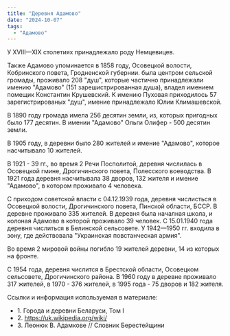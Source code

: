 ```yaml
---
title: "Деревня Адамово"
date: "2024-10-07"
tags: 
  - "Адамово"
---
```


У XVIII—XIX столетиях принадлежало роду Немцевицев.

Также Адамово упоминается в 1858 году, Осовецкой волости, Кобринского повета, Гродненской губернии. была центром сельской громады, проживало 208 "душ", которые частично принадлежали имению "Адамово" (151 зарешистрированная душа), владел имением помещик Константин Крушевский. К имению Пуховая приходилось 57 зарегистрированых "душ", имение принадлежало Юлии Климашевской.

В 1890 году громада имела 256 десятин земли, из, которых пригодных было 177 десятин. В имении "Адамово" Ольги Олифер - 500 десятин земли.

В 1905 году, в деревни было 280 жителей и имение "Адамово", которое насчитывало 10 жителей.

В 1921 - 39 гг., во время 2 Речи Посполитой, деревня числилась в Осовецкой гмине, Дрогичинского повета, Полесского воеводства. В 1921 года деревня насчитывала 38 дворов, 132 жителя и имение "Адамово", в котором проживало 4 человека.

С приходом советской власти с 04.12.1939 года, деревня числисться в Осовецкой волости, Дрогичинского повета, Пинской области, БССР. В деревне проживало 335 жителей. В деревня была началная школа, и колоная Адамово в которой проживало 39 человек. С 15.01.1940 года деревня числиться в Белинской сельсовете. У 1942—1950 гг. входила в зону, где действовала "Украинская повстанческая армия".

Во время 2 мировой войны погибло 19 жителей деревни, 14 из которых на фронте.

С 1954 года, деревня числится в Брестской области, Осовецком сельсовете, Дрогичинского района.
В 1960 году в деревне проживало 317 жителей, в 1970 - 376 жителей, в 1995 года - 75 дворов и 182 жителя.


Ссылки и информация используемая в материале:

- 1\. Города и деревни Беларуси, Том I
- 2\. https://uk.wikipedia.org/wiki/
- 3\. Леонюк В. Адамкове // Словник Берестейщини

